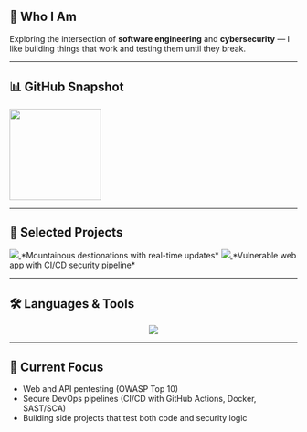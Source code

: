 ## 👤 Who I Am  
Exploring the intersection of **software engineering** and **cybersecurity** — I like building things that work and testing them until they break. 

---

## 📊 GitHub Snapshot

<a href="https://github.com/hungnm04">
  <img height=160 src="https://github-readme-stats.vercel.app/api?username=hungnm04&show_icons=true&theme=tokyonight&hide=contribs,issues,rank" />
</a>

---

## 🔬 Selected Projects  

<a href="https://github.com/hungnm04/Bumpy-Road">
  <img src="https://github-readme-stats.vercel.app/api/pin/?username=hungnm04&repo=Bumpy-Road&theme=onedark" />
</a>  
*Mountainous destionations with real-time updates*  

<a href="https://github.com/hungnm04/StudyPad">
  <img src="https://github-readme-stats.vercel.app/api/pin/?username=hungnm04&repo=StudyPad&theme=onedark" />
</a>  
*Vulnerable web app with CI/CD security pipeline*  


---

## 🛠️ Languages & Tools  

<p align="center">
  <a href="https://skillicons.dev">
    <img src="https://skillicons.dev/icons?i=cpp,java,docker,githubactions,postgres,vim,kali&theme=light" />
  </a>
</p>

---

## 🎯 Current Focus  
- Web and API pentesting (OWASP Top 10)  
- Secure DevOps pipelines (CI/CD with GitHub Actions, Docker, SAST/SCA)  
- Building side projects that test both code and security logic  
